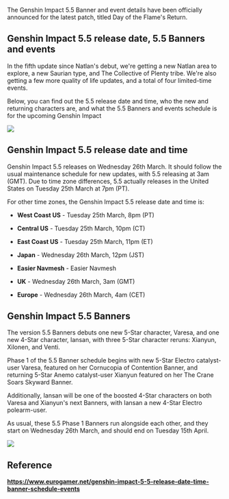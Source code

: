 <div class="top-wrapper">
<div>

The Genshin Impact 5.5 Banner and event details have been officially announced for the latest patch, titled Day of the Flame's Return.

## Genshin Impact 5.5 release date, 5.5 Banners and events

In the fifth update since Natlan's debut, we're getting a new Natlan area to explore, a new Saurian type, and The Collective of Plenty tribe. We're also getting a few more quality of life updates, and a total of four limited-time events.

Below, you can find out the 5.5 release date and time, who the new and returning characters are, and what the 5.5 Banners and events schedule is for the upcoming Genshin Impact

</div>

<img src="https://platform.polygon.com/wp-content/uploads/sites/2/2025/03/firefox_2025-03-14_11-17-55.jpg?quality=90&strip=all&crop=7.8125,0,84.375,100" />

</div>

## Genshin Impact 5.5 release date and time

Genshin Impact 5.5 releases on Wednesday 26th March. It should follow the usual maintenance schedule for new updates, with 5.5 releasing at 3am (GMT). Due to time zone differences, 5.5 actually releases in the United States on Tuesday 25th March at 7pm (PT).

For other time zones, the Genshin Impact 5.5 release date and time is:

- **West Coast US** - Tuesday 25th March, 8pm (PT)

- **Central US** - Tuesday 25th March, 10pm (CT)

- **East Coast US** - Tuesday 25th March, 11pm (ET)

- **Japan** - Wednesday 26th March, 12pm (JST)

- **Easier Navmesh** - Easier Navmesh

- **UK** - Wednesday 26th March, 3am (GMT)

- **Europe** - Wednesday 26th March, 4am (CET)

## Genshin Impact 5.5 Banners

The version 5.5 Banners debuts one new 5-Star character, Varesa, and one new 4-Star character, Iansan, with three 5-Star character reruns: Xianyun, Xilonen, and Venti.

Phase 1 of the 5.5 Banner schedule begins with new 5-Star Electro catalyst-user Varesa, featured on her Cornucopia of Contention Banner, and returning 5-Star Anemo catalyst-user Xianyun featured on her The Crane Soars Skyward Banner.

Additionally, Iansan will be one of the boosted 4-Star characters on both Varesa and Xianyun's next Banners, with Iansan a new 4-Star Electro polearm-user.

As usual, these 5.5 Phase 1 Banners run alongside each other, and they start on Wednesday 26th March, and should end on Tuesday 15th April.

<div class="image-wrapper-page">
<img src="https://encrypted-tbn0.gstatic.com/images?q=tbn:ANd9GcRnyIzavvn5L8rubeMb2sX0CqxSH1ut2SToCw&s" />
</div>

## Reference

**https://www.eurogamer.net/genshin-impact-5-5-release-date-time-banner-schedule-events**
